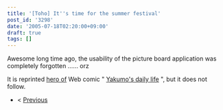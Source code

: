 ```yaml
---
title: '[Toho] It''s time for the summer festival'
post_id: '3298'
date: '2005-07-18T02:20:00+09:00'
draft: true
tags: []
---
```


Awesome long time ago, the usability of the picture board application was completely forgotten ...... orz

It is reprinted [hero of](https://danmaq.com/tag/yakumo-family?order=ASC) Web comic " [Yakumo's daily life](https://danmaq.com/tag/yakumo-family?order=ASC) ", but it does not follow.

*   < [Previous](https://danmaq.com/3155)
